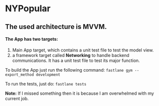 # NYPopular

## The used architecture is **MVVM**.

#### The App has two targets:
1. Main App target, which contains a unit test file to test the model view.
2. a framework target called **Networking** to handle backend communications. It has a unit test file to test its major function.

To build the App just run the following command: 
`fastlane gym --export_method development`

To run the tests, just do:
`fastlane tests`

**Note:** If I missed something then it is because I am overwhelmed with my current job. 
